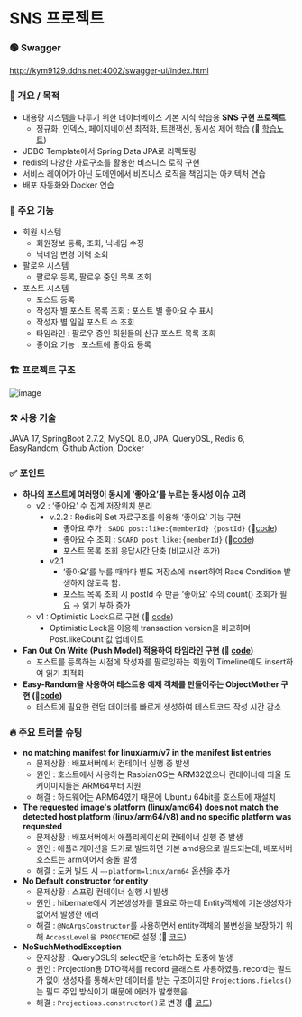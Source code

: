 # SNS 프로젝트

### 🟢 Swagger

http://kym9129.ddns.net:4002/swagger-ui/index.html

### 🥅 개요 / 목적

- 대용량 시스템을 다루기 위한 데이터베이스 기본 지식 학습용 **SNS 구현 프로젝트**
    - 정규화, 인덱스, 페이지네이션 최적화, 트랜잭션, 동시성 제어 학습 (🔗 [학습노트](https://www.notion.so/f6b0961169644b00abcc984b875a1b95?pvs=21))
- JDBC Template에서 Spring Data JPA로 리펙토링
- redis의 다양한 자료구조를 활용한 비즈니스 로직 구현
- 서비스 레이어가 아닌 도메인에서 비즈니스 로직을 책임지는 아키텍처 연습
- 배포 자동화와 Docker 연습

### 🍎 주요 기능

- 회원 시스템
    - 회원정보 등록, 조회, 닉네임 수정
    - 닉네임 변경 이력 조회
- 팔로우 시스템
    - 팔로우 등록, 팔로우 중인 목록 조회
- 포스트 시스템
    - 포스트 등록
    - 작성자 별 포스트 목록 조회 : 포스트 별 좋아요 수 표시
    - 작성자 별 일일 포스트 수 조회
    - 타임라인 : 팔로우 중인 회원들의 신규 포스트 목록 조회
    - 좋아요 기능 : 포스트에 좋아요 등록

### 🏗️ 프로젝트 구조
![image](https://github.com/kym9129/fastcampus-mysql-init-project/assets/72649415/35feae54-b6d7-483a-a45b-8563b0c72cf2)



### ⚒️ 사용 기술

JAVA 17, SpringBoot 2.7.2, MySQL 8.0, JPA, QueryDSL, Redis 6, EasyRandom, Github Action, Docker

### ✅ 포인트

- **하나의 포스트에 여러명이 동시에 ‘좋아요’를 누르는 동시성 이슈 고려**
    - v2 : ‘좋아요’ 수 집계 저장위치 분리
        - v.2.2 : Redis의 Set 자료구조를 이용해 ‘좋아요’ 기능 구현
            - 좋아요 추가 : `SADD post:like:{memberId} {postId}` (🔗[code](https://github.com/kym9129/fastcampus-mysql-init-project/blob/4c370aa3436c2f68fa5aef0364b89dbebec539af/src/main/java/com/example/fastcampusmysql/domain/post/service/PostLikeWriteService.java#L24))
            - 좋아요 수 조회 : `SCARD post:like:{memberId}` (🔗[code](https://github.com/kym9129/fastcampus-mysql-init-project/blob/4c370aa3436c2f68fa5aef0364b89dbebec539af/src/main/java/com/example/fastcampusmysql/domain/post/service/PostReadService.java#L41))
            - 포스트 목록 조회 응답시간 단축 (비교시간 추가)
        - v2.1
            - ‘좋아요’를 누를 때마다 별도 저장소에 insert하여 Race Condition 발생하지 않도록 함.
            - 포스트 목록 조회 시 postId 수 만큼 ‘좋아요’ 수의 count() 조회가 필요 → 읽기 부하 증가
    - v1 : Optimistic Lock으로 구현 (🔗 [code](https://github.com/kym9129/fastcampus-mysql-init-project/blob/4c370aa3436c2f68fa5aef0364b89dbebec539af/src/main/java/com/example/fastcampusmysql/domain/post/entity/Post.java#L30C32-L30C32))
        - Optimistic Lock을 이용해 transaction version을 비교하며 Post.likeCount 값 업데이트
- **Fan Out On Write (Push Model) 적용하여 타임라인 구현 (🔗 [code](https://github.com/kym9129/fastcampus-mysql-init-project/blob/4c370aa3436c2f68fa5aef0364b89dbebec539af/src/main/java/com/example/fastcampusmysql/application/usecase/CreatePostUsecase.java#L29-L38))**
    - 포스트를 등록하는 시점에 작성자를 팔로잉하는 회원의 Timeline에도 insert하여 읽기 최적화
- **Easy-Random을 사용하여 테스트용 예제 객체를 만들어주는 ObjectMother 구현 (🔗[code](https://github.com/kym9129/fastcampus-mysql-init-project/blob/master/src/test/java/com/example/fastcampusmysql/utill/MemberFixtureFactory.java))**
    - 테스트에 필요한 랜덤 데이터를 빠르게 생성하여 테스트코드 작성 시간 감소

### 🔥 주요 트러블 슈팅

- **no matching manifest for linux/arm/v7 in the manifest list entries**
    - 문제상황 : 배포서버에서 컨테이너 실행 중 발생
    - 원인 : 호스트에서 사용하는 RasbianOS는 ARM32였으나 컨테이너에 띄울 도커이미지들은 ARM64부터 지원
    - 해결 : 하드웨어는 ARM64였기 때문에 Ubuntu 64bit를 호스트에 재설치
- **The requested image's platform (linux/amd64) does not match the detected host platform (linux/arm64/v8) and no specific platform was requested**
    - 문제상황 : 배포서버에서 애플리케이션의 컨테이너 실행 중 발생
    - 원인 : 애플리케이션을 도커로 빌드하면 기본 amd용으로 빌드되는데, 배포서버 호스트는 arm이어서 충돌 발생
    - 해결 : 도커 빌드 시 `—-platform=linux/arm64` 옵션을 추가
- **No Default constructor for entity**
    - 문제상황 : 스프링 컨테이너 실행 시 발생
    - 원인 : hibernate에서 기본생성자를 필요로 하는데 Entity객체에 기본생성자가 없어서 발생한 에러
    - 해결 : `@NoArgsConstructor`를 사용하면서 entity객체의 불변성을 보장하기 위해 `AccessLevel을 PROECTED`로 설정 (🔗 [코드](https://github.com/kym9129/fastcampus-mysql-init-project/blob/4c370aa3436c2f68fa5aef0364b89dbebec539af/src/main/java/com/example/fastcampusmysql/domain/member/entity/Member.java#L17))
- **NoSuchMethodException**
    - 문제상황 : QueryDSL의 select문을 fetch하는 도중에 발생
    - 원인 : Projection용 DTO객체를 record 클래스로 사용하였음. record는 필드가 없이 생성자를 통해서만 데이터를 받는 구조이지만 `Projections.fields()`는 필드 주입 방식이기 때문에 에러가 발생했음.
    - 해결 : `Projections.constructor()`로 변경 (🔗 [코드](https://github.com/kym9129/fastcampus-mysql-init-project/blob/4c370aa3436c2f68fa5aef0364b89dbebec539af/src/main/java/com/example/fastcampusmysql/domain/post/repository/PostRepositoryCustomImpl.java#L23))
